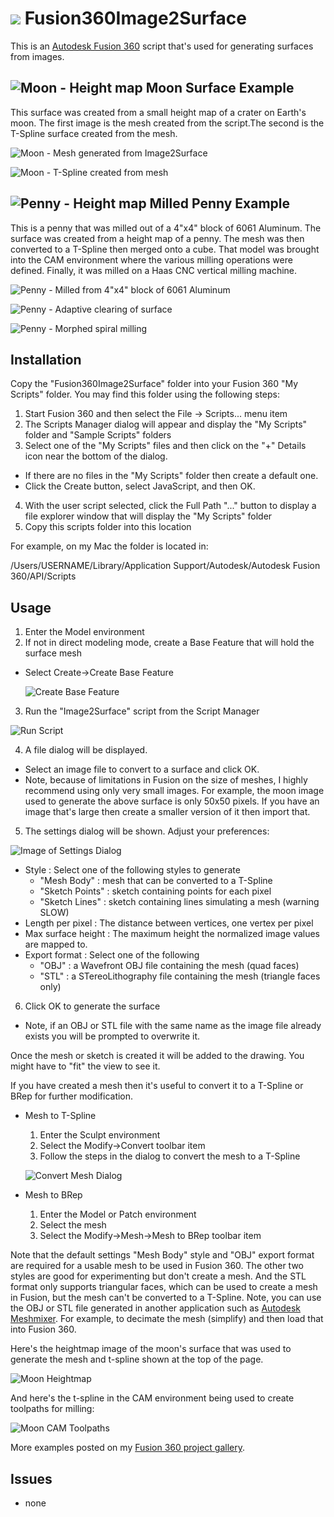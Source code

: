 # ![](./resources/32x32.png) Fusion360Image2Surface

This is an [Autodesk Fusion 360](http://fusion360.autodesk.com/) script that's used for generating surfaces from images.

## ![Moon - Height map](./resources/MoonHeightmap.jpg) Moon Surface Example

This surface was created from a small height map of a crater on Earth's moon. The first image is the mesh created from the script.The second is the T-Spline surface created from the mesh.

![Moon - Mesh generated from Image2Surface](./resources/MoonMesh.png)

![Moon - T-Spline created from mesh](./resources/MoonTSpline.png)

## ![Penny - Height map](./resources/penny_depthmap_500-sm.jpg) Milled Penny Example

This is a penny that was milled out of a 4"x4" block of 6061 Aluminum. The surface was created from a height map of a penny. The mesh was then converted to a T-Spline then merged onto a cube.  That model was brought into the CAM environment where the various milling operations were defined.  Finally, it was milled on a Haas CNC vertical milling machine.

![Penny - Milled from 4"x4" block of 6061 Aluminum](./resources/Penny_CNC_Size_-_IMG_3813-sm.jpg)

![Penny - Adaptive clearing of surface](./resources/Penny_F360CAMAdaptive3D.jpg)

![Penny - Morphed spiral milling](./resources/Penny_F360CAMMorphedSpiral3D.jpg)

## Installation

Copy the "Fusion360Image2Surface" folder into your Fusion 360 "My Scripts" folder. You may find this folder using the following steps:

1. Start Fusion 360 and then select the File -> Scripts... menu item
2. The Scripts Manager dialog will appear and display the "My Scripts" folder and "Sample Scripts" folders
3. Select one of the "My Scripts" files and then click on the "+" Details icon near the bottom of the dialog.
  - If there are no files in the "My Scripts" folder then create a default one.
  - Click the Create button, select JavaScript, and then OK.
4. With the user script selected, click the Full Path "..." button to display a file explorer window that will display the "My Scripts" folder
5. Copy this scripts folder into this location

For example, on my Mac the folder is located in:

/Users/USERNAME/Library/Application Support/Autodesk/Autodesk Fusion 360/API/Scripts

## Usage

1. Enter the Model environment
2. If not in direct modeling mode, create a Base Feature that will hold the surface mesh
  - Select Create->Create Base Feature

    ![Create Base Feature](./resources/CreateBaseFeature.png)

3. Run the "Image2Surface" script from the Script Manager

  ![Run Script](./resources/ScriptsAndAdd-Ins.png)

4. A file dialog will be displayed.
  - Select an image file to convert to a surface and click OK.
  - Note, because of limitations in Fusion on the size of meshes, I highly recommend using only very small images. For example, the moon image used to generate the above surface is only 50x50 pixels. If you have an image that's large then create a smaller version of it then import that.

5. The settings dialog will be shown.  Adjust your preferences:

  ![Image of Settings Dialog](./resources/SettingsDialog.png)

  - Style : Select one of the following styles to generate
    - "Mesh Body" : mesh that can be converted to a T-Spline
    - "Sketch Points" : sketch containing points for each pixel
    - "Sketch Lines" : sketch containing lines simulating a mesh (warning SLOW)
  - Length per pixel : The distance between vertices, one vertex per pixel
  - Max surface height : The maximum height the normalized image values are mapped to.
  - Export format : Select one of the following
    - "OBJ" : a Wavefront OBJ file containing the mesh (quad faces)
    - "STL" : a STereoLithography file containing the mesh (triangle faces only)
6. Click OK to generate the surface
  - Note, if an OBJ or STL file with the same name as the image file already exists you will be prompted to overwrite it.

Once the mesh or sketch is created it will be added to the drawing. You might have to "fit" the view to see it.

If you have created a mesh then it's useful to convert it to a T-Spline or BRep for further modification.

- Mesh to T-Spline

  1. Enter the Sculpt environment
  2. Select the Modify->Convert toolbar item
  3. Follow the steps in the dialog to convert the mesh to a T-Spline

    ![Convert Mesh Dialog](./resources/ConvertMeshToTSpline.png)

- Mesh to BRep

  1. Enter the Model or Patch environment
  2. Select the mesh
  3. Select the Modify->Mesh->Mesh to BRep toolbar item

Note that the default settings "Mesh Body" style and "OBJ" export format are required for a usable mesh to be used in Fusion 360.  The other two styles are good for experimenting but don't create a mesh.  And the STL format only supports triangular faces, which can be used to create a mesh in Fusion, but the mesh can't be converted to a T-Spline. Note, you can use the OBJ or STL file generated in another application such as [Autodesk Meshmixer](http://www.meshmixer.com/). For example, to decimate the mesh (simplify) and then load that into Fusion 360.

Here's the heightmap image of the moon's surface that was used to generate the mesh and t-spline shown at the top of the page.

![Moon Heightmap](./resources/MoonHeightmap.jpg)

And here's the t-spline in the CAM environment being used to create toolpaths for milling:

![Moon CAM Toolpaths](./resources/MoonCAMToolpaths.png)

More examples posted on my [Fusion 360 project gallery](https://fusion360.autodesk.com/users/hans-kellner).

## Issues

- none
